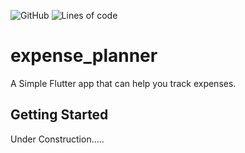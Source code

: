 ![GitHub](https://img.shields.io/github/license/itzVort3x1/expense-planner?style=plastic) ![Lines of code](https://img.shields.io/tokei/lines/github/itzVort3x1/expense-planner?style=plastic)

# expense_planner

A Simple Flutter app that can help you track expenses.

## Getting Started
Under Construction.....
